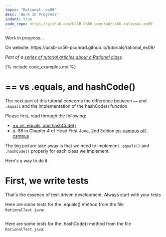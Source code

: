 ```yaml
---
topic: "Rational: ex09"
desc: "Work In Progress"
indent: true
code_repo: https://github.com/UCSB-CS56-pconrad/cs56-rational-ex09
---
```


Work in progress...

<div class="github-preview-only">On website: https://ucsb-cs56-pconrad.github.io/tutorials/rational_ex09/</div>

<em>Part of a [series of tutorial articles about a Rational class](/tutorials/rational/).</em>

{% include code_examples.md %}

# == vs .equals, and hashCode()

The next part of this tutorial concerns the difference between `==` and `.equals` and the implementation of the hashCode() function.

Please first, read through the following:

* [== vs .equals, and hashCode()](/topics/java_double_equals_vs_dot_equals/)
* p. 86 in Chapter 4 of Head First Java, 2nd Edition
  [on-campus]({{site.on_campus}}/{{site.hfj_url}}/{{page.p86}})
  [off-campus]({{site.off_campus}}/{{site.hfj_url}}/{{page.p86}})	

The big picture take away is that we need to implement `.equals()` and `.hashCode()` properly for each class
we implement.

Here's a way to do it.

# First, we write tests

That's the essence of test-driven development.  Always start with your tests

Here are some tests for the .equals() method from the file `RationalTest.java`:

```java

```


Here are some tests for the .hashCode() method from the file `RationalTest.java`:

```java

```
